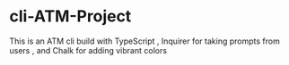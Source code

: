 # cli-ATM-Project
This is an ATM cli build with TypeScript , Inquirer for taking prompts from users , and Chalk for adding vibrant colors
